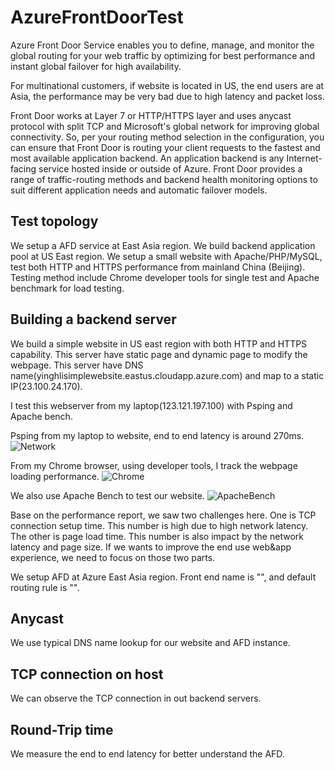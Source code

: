 # AzureFrontDoorTest

Azure Front Door Service enables you to define, manage, and monitor the global routing for your web traffic by optimizing for best performance and instant global failover for high availability.

For multinational customers, if website is located in US, the end users are at Asia, the performance may be very bad due to high latency and packet loss.

Front Door works at Layer 7 or HTTP/HTTPS layer and uses anycast protocol with split TCP and Microsoft's global network for improving global connectivity. So, per your routing method selection in the configuration, you can ensure that Front Door is routing your client requests to the fastest and most available application backend. An application backend is any Internet-facing service hosted inside or outside of Azure. Front Door provides a range of traffic-routing methods and backend health monitoring options to suit different application needs and automatic failover models.

## Test topology

We setup a AFD service at East Asia region. We build backend application pool at US East region.
We setup a small website with Apache/PHP/MySQL, test both HTTP and HTTPS performance from mainland China (Beijing).
Testing method include Chrome developer tools for single test and Apache benchmark for load testing.

## Building a backend server

We build a simple website in US east region with both HTTP and HTTPS capability. This server have static page and dynamic page to modify the webpage. This server have DNS name(yinghlisimplewebsite.eastus.cloudapp.azure.com) and map to a static IP(23.100.24.170).

I test this webserver from my laptop(123.121.197.100) with Psping and Apache bench.

Psping from my laptop to website, end to end latency is around 270ms.
![Network](https://github.com/yinghli/AzureFrontDoorTest/blob/master/end2endlatency.png)

From my Chrome browser, using developer tools, I track the webpage loading performance.
![Chrome](https://github.com/yinghli/AzureFrontDoorTest/blob/master/detail.PNG)

We also use Apache Bench to test our website.
![ApacheBench](https://github.com/yinghli/AzureFrontDoorTest/blob/master/abtest.png)

Base on the performance report, we saw two challenges here. One is TCP connection setup time. This number is high due to high network latency. The other is page load time. This number is also impact by the network latency and page size. If we wants to improve the end use web&app experience, we need to focus on those two parts.

We setup AFD at Azure East Asia region. Front end name is "", and default routing rule is "".

## Anycast

We use typical DNS name lookup for our website and AFD instance.

## TCP connection on host

We can observe the TCP connection in out backend servers.

## Round-Trip time

We measure the end to end latency for better understand the AFD.
